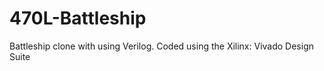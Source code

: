 # 470L-Battleship

Battleship clone with using Verilog. Coded using the Xilinx: Vivado Design Suite
